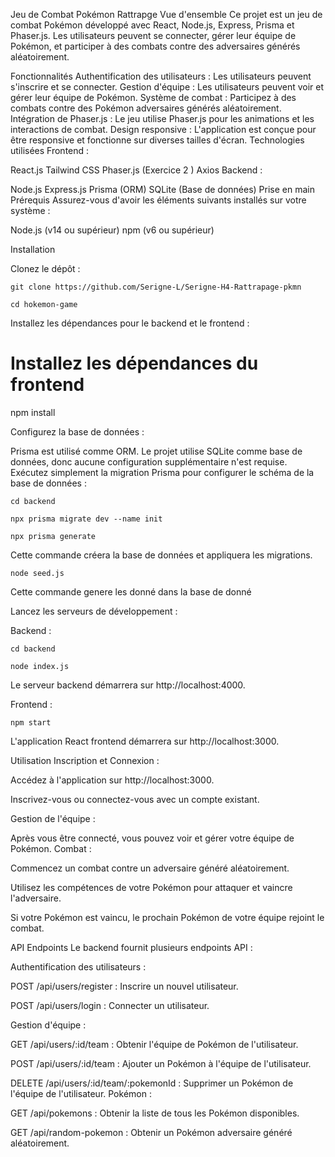 Jeu de Combat Pokémon Rattrapge
Vue d'ensemble
Ce projet est un jeu de combat Pokémon développé avec React, Node.js, Express, Prisma et Phaser.js. Les utilisateurs peuvent se connecter, gérer leur équipe de Pokémon, et participer à des combats contre des adversaires générés aléatoirement.

Fonctionnalités
Authentification des utilisateurs : Les utilisateurs peuvent s'inscrire et se connecter.
Gestion d'équipe : Les utilisateurs peuvent voir et gérer leur équipe de Pokémon.
Système de combat : Participez à des combats contre des Pokémon adversaires générés aléatoirement.
Intégration de Phaser.js : Le jeu utilise Phaser.js pour les animations et les interactions de combat.
Design responsive : L'application est conçue pour être responsive et fonctionne sur diverses tailles d'écran.
Technologies utilisées
Frontend :

React.js
Tailwind CSS
Phaser.js (Exercice 2 )
Axios
Backend :

Node.js
Express.js
Prisma (ORM)
SQLite (Base de données)
Prise en main
Prérequis
Assurez-vous d'avoir les éléments suivants installés sur votre système :

Node.js (v14 ou supérieur)
npm (v6 ou supérieur)

Installation

Clonez le dépôt :

```
git clone https://github.com/Serigne-L/Serigne-H4-Rattrapage-pkmn
```

```
cd hokemon-game
```

Installez les dépendances pour le backend et le frontend :

# Installez les dépendances du frontend

npm install

Configurez la base de données :

Prisma est utilisé comme ORM. Le projet utilise SQLite comme base de données, donc aucune configuration supplémentaire n'est requise. Exécutez simplement la migration Prisma pour configurer le schéma de la base de données :

```
cd backend
```

```
npx prisma migrate dev --name init
```

```
npx prisma generate
```

Cette commande créera la base de données et appliquera les migrations.

```
node seed.js
```

Cette commande genere les donné dans la base de donné

Lancez les serveurs de développement :

Backend :

```
cd backend
```

```
node index.js
```

Le serveur backend démarrera sur http://localhost:4000.

Frontend :

```
npm start
```

L'application React frontend démarrera sur http://localhost:3000.

Utilisation
Inscription et Connexion :

Accédez à l'application sur http://localhost:3000.

Inscrivez-vous ou connectez-vous avec un compte existant.

Gestion de l'équipe :

Après vous être connecté, vous pouvez voir et gérer votre équipe de Pokémon.
Combat :

Commencez un combat contre un adversaire généré aléatoirement.

Utilisez les compétences de votre Pokémon pour attaquer et vaincre l'adversaire.

Si votre Pokémon est vaincu, le prochain Pokémon de votre équipe rejoint le combat.

API Endpoints
Le backend fournit plusieurs endpoints API :

Authentification des utilisateurs :

POST /api/users/register : Inscrire un nouvel utilisateur.

POST /api/users/login : Connecter un utilisateur.

Gestion d'équipe :

GET /api/users/:id/team : Obtenir l'équipe de Pokémon de l'utilisateur.

POST /api/users/:id/team : Ajouter un Pokémon à l'équipe de l'utilisateur.

DELETE /api/users/:id/team/:pokemonId : Supprimer un Pokémon de l'équipe de l'utilisateur.
Pokémon :

GET /api/pokemons : Obtenir la liste de tous les Pokémon disponibles.

GET /api/random-pokemon : Obtenir un Pokémon adversaire généré aléatoirement.
